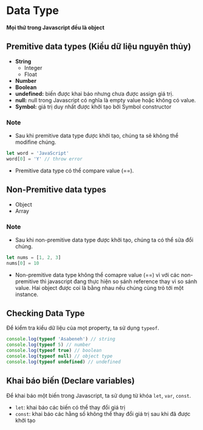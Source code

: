 # Data Type

**Mọi thứ trong Javascript đều là object**

## Premitive data types (Kiểu dữ liệu nguyên thủy)

- **String**
  - Integer
  - Float
- **Number**
- **Boolean**
- **undefined:** biến được khai báo nhưng chưa được assign giá trị.
- **null:** null trong Javascript có nghĩa là empty value hoặc không có value.
- **Symbol:** giá trị duy nhất được khởi tạo bởi Symbol constructor

### Note

- Sau khi premitive data type được khởi tạo, chúng ta sẽ không thể modifine chúng.

```javascript
let word = 'JavaScript'
word[0] = 'Y' // throw error
```

- Premitive data type có thể compare value (==).

## Non-Premitive data types

- Object
- Array

### Note

- Sau khi non-premitive data type được khởi tạo, chúng ta có thể sửa đổi chúng.

```javascript
let nums = [1, 2, 3]
nums[0] = 10
```

- Non-premitive data type không thể comapre value (==) vì với các non-premitive thì javascript đang thực hiện so sánh reference thay vì so sánh value. Hai object được coi là bằng nhau nếu chúng cùng trỏ tới một instance.

## Checking Data Type

Để kiểm tra kiểu dữ liệu của mọt property, ta sử dụng `typeof`.

``` javascript
console.log(typeof 'Asabeneh') // string
console.log(typeof 5) // number
console.log(typeof true) // boolean
console.log(typeof null) // object type
console.log(typeof undefined) // undefined
```

## Khai báo biến (Declare variables)

Để khai báo một biến trong Javascript, ta sử dụng từ khóa `let`, `var`, `const`.

- `let`: khai báo các biến có thể thay đổi giá trị
- `const`: khai báo các hằng số không thể thay đổi giá trị sau khi đã được khởi tạo
